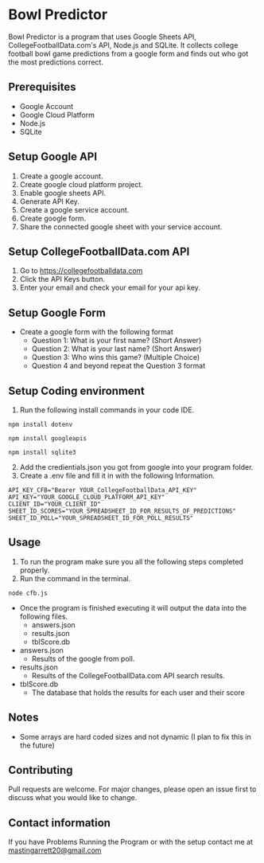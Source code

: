 # Bowl Predictor

Bowl Predictor is a program that uses Google Sheets API, CollegeFootballData.com's API, Node.js and SQLite.
It collects college football bowl game predictions from a google form and finds out who got the most predictions correct.

## Prerequisites

 - Google Account
 - Google Cloud Platform
 - Node.js
 - SQLite

## Setup Google API

1. Create a google account.
2. Create google cloud platform project.
3. Enable google sheets API.
4. Generate API Key.
5. Create a google service account.
6. Create google form.
7. Share the connected google sheet with your service account.

## Setup CollegeFootballData.com API

1. Go to https://collegefootballdata.com
2. Click the API Keys button.
3. Enter your email and check your email for your api key.

## Setup Google Form

- Create a google form with the following format
  - Question 1: What is your first name? (Short Answer)
  - Question 2: What is your last name? (Short Answer) 
  - Question 3: Who wins this game? (Multiple Choice)
  - Question 4 and beyond repeat the Question 3 format

## Setup Coding environment

1. Run the following install commands in your code IDE.
```
npm install dotenv
```
```
npm install googleapis
```
```
npm install sqlite3
```
2. Add the credientials.json you got from google into your program folder.
3. Create a .env file and fill it in with the following Information.
```
API_KEY_CFB="Bearer YOUR_CollegeFootballData_API_KEY"
API_KEY="YOUR_GOOGLE_CLOUD_PLATFORM_API_KEY"
CLIENT_ID="YOUR_CLIENT_ID"
SHEET_ID_SCORES="YOUR_SPREADSHEET_ID_FOR_RESULTS_OF_PREDICTIONS"
SHEET_ID_POLL="YOUR_SPREADSHEET_ID_FOR_POLL_RESULTS"
```

## Usage

1. To run the program make sure you all the following steps completed properly.
2. Run the command in the terminal.
```
node cfb.js
```
- Once the program is finished executing it will output the data into the following files.
  - answers.json
  - results.json
  - tblScore.db
- answers.json
  - Results of the google from poll.
- results.json
  - Results of the CollegeFootballData.com API search results.
- tblScore.db
  - The database that holds the results  for each user and their score
## Notes 
- Some arrays are hard coded sizes and not dynamic (I plan to fix this in the future)

## Contributing

Pull requests are welcome. For major changes, please open an issue first
to discuss what you would like to change.

## Contact information

If you have Problems Running the Program or with the setup contact me at mastingarrett20@gmail.com

